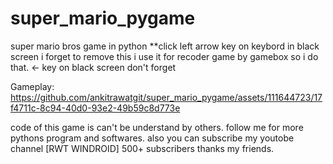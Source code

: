 # super_mario_pygame
super mario bros game in python
**click left arrow key on keybord in black screen i forget to remove this i use it for recoder game by gamebox so i do that. 
 <- key on black screen don't forget   

Gameplay:
https://github.com/ankitrawatgit/super_mario_pygame/assets/111644723/17f4711c-8c94-40d0-93e2-49b59c8d773e


code of this game is can't be understand by others. 
follow me for more pythons program and softwares.
also you can subscribe my youtobe channel [RWT WINDROID]  500+ subscribers 
thanks my friends.
